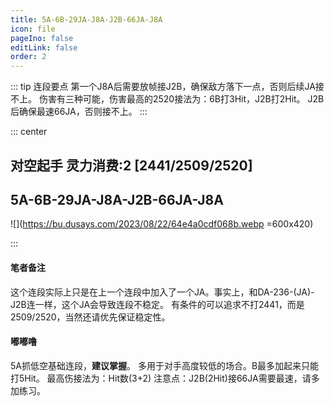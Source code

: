 ```yaml
---
title: 5A-6B-29JA-J8A-J2B-66JA-J8A
icon: file
pageIno: false
editLink: false
order: 2
---
```


::: tip 连段要点
第一个J8A后需要放帧接J2B，确保敌方落下一点，否则后续JA接不上。
伤害有三种可能，伤害最高的2520接法为：6B打3Hit，J2B打2Hit。
J2B后确保最速66JA，否则接不上。
:::

::: center
## **对空起手 灵力消费:2 [2441/2509/2520]** 
## **5A-6B-29JA-J8A-J2B-66JA-J8A**

![](https://bu.dusays.com/2023/08/22/64e4a0cdf068b.webp =600x420)


:::

#### **笔者备注**
这个连段实际上只是在上一个连段中加入了一个JA。事实上，和DA-236-(JA)-J2B连一样，这个JA会导致连段不稳定。
有条件的可以追求不打2441，而是2509/2520，当然还请优先保证稳定性。

#### **嘟嘟噜**
5A抓低空基础连段，**建议掌握**。
多用于对手高度较低的场合。B最多加起来只能打5Hit。
最高伤接法为：Hit数(3+2)
注意点：J2B(2Hit)接66JA需要最速，请多加练习。